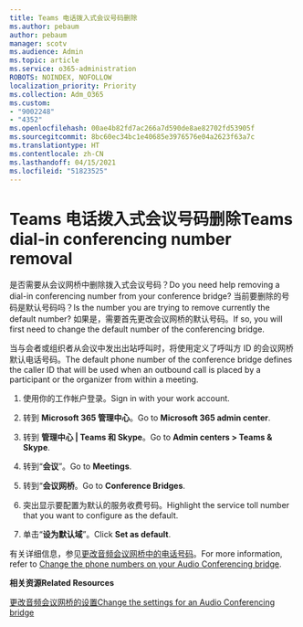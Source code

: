 ```yaml
---
title: Teams 电话拨入式会议号码删除
ms.author: pebaum
author: pebaum
manager: scotv
ms.audience: Admin
ms.topic: article
ms.service: o365-administration
ROBOTS: NOINDEX, NOFOLLOW
localization_priority: Priority
ms.collection: Adm_O365
ms.custom:
- "9002248"
- "4352"
ms.openlocfilehash: 00ae4b82fd7ac266a7d590de8ae82702fd53905f
ms.sourcegitcommit: 8bc60ec34bc1e40685e3976576e04a2623f63a7c
ms.translationtype: HT
ms.contentlocale: zh-CN
ms.lasthandoff: 04/15/2021
ms.locfileid: "51823525"
---
```

# <a name="teams-dial-in-conferencing-number-removal"></a><span data-ttu-id="378ea-102">Teams 电话拨入式会议号码删除</span><span class="sxs-lookup"><span data-stu-id="378ea-102">Teams dial-in conferencing number removal</span></span>

<span data-ttu-id="378ea-103">是否需要从会议网桥中删除拨入式会议号码？</span><span class="sxs-lookup"><span data-stu-id="378ea-103">Do you need help removing a dial-in conferencing number from your conference bridge?</span></span> <span data-ttu-id="378ea-104">当前要删除的号码是默认号码吗？</span><span class="sxs-lookup"><span data-stu-id="378ea-104">Is the number you are trying to remove currently the default number?</span></span> <span data-ttu-id="378ea-105">如果是，需要首先更改会议网桥的默认号码。</span><span class="sxs-lookup"><span data-stu-id="378ea-105">If so, you will first need to change the default number of the conferencing bridge.</span></span>

<span data-ttu-id="378ea-106">当与会者或组织者从会议中发出出站呼叫时，将使用定义了呼叫方 ID 的会议网桥默认电话号码。</span><span class="sxs-lookup"><span data-stu-id="378ea-106">The default phone number of the conference bridge defines the caller ID that will be used when an outbound call is placed by a participant or the organizer from within a meeting.</span></span>

1. <span data-ttu-id="378ea-107">使用你的工作帐户登录。</span><span class="sxs-lookup"><span data-stu-id="378ea-107">Sign in with your work account.</span></span>

2. <span data-ttu-id="378ea-108">转到 **Microsoft 365 管理中心**。</span><span class="sxs-lookup"><span data-stu-id="378ea-108">Go to **Microsoft 365 admin center**.</span></span>

3. <span data-ttu-id="378ea-109">转到 **管理中心 | Teams 和 Skype**。</span><span class="sxs-lookup"><span data-stu-id="378ea-109">Go to **Admin centers > Teams & Skype**.</span></span>

4. <span data-ttu-id="378ea-110">转到“**会议**”。</span><span class="sxs-lookup"><span data-stu-id="378ea-110">Go to **Meetings**.</span></span>

5. <span data-ttu-id="378ea-111">转到“**会议网桥**。</span><span class="sxs-lookup"><span data-stu-id="378ea-111">Go to **Conference Bridges**.</span></span>

6. <span data-ttu-id="378ea-112">突出显示要配置为默认的服务收费号码。</span><span class="sxs-lookup"><span data-stu-id="378ea-112">Highlight the service toll number that you want to configure as the default.</span></span>

7. <span data-ttu-id="378ea-113">单击“**设为默认域**”。</span><span class="sxs-lookup"><span data-stu-id="378ea-113">Click **Set as default**.</span></span>

<span data-ttu-id="378ea-114">有关详细信息，参见[更改音频会议网桥中的电话号码](https://docs.microsoft.com/microsoftteams/change-the-phone-numbers-on-your-audio-conferencing-bridge)。</span><span class="sxs-lookup"><span data-stu-id="378ea-114">For more information, refer to [Change the phone numbers on your Audio Conferencing bridge](https://docs.microsoft.com/microsoftteams/change-the-phone-numbers-on-your-audio-conferencing-bridge).</span></span>

<span data-ttu-id="378ea-115">**相关资源**</span><span class="sxs-lookup"><span data-stu-id="378ea-115">**Related Resources**</span></span>

[<span data-ttu-id="378ea-116">更改音频会议网桥的设置</span><span class="sxs-lookup"><span data-stu-id="378ea-116">Change the settings for an Audio Conferencing bridge</span></span>](https://docs.microsoft.com/microsoftteams/change-the-settings-for-an-audio-conferencing-bridge)
